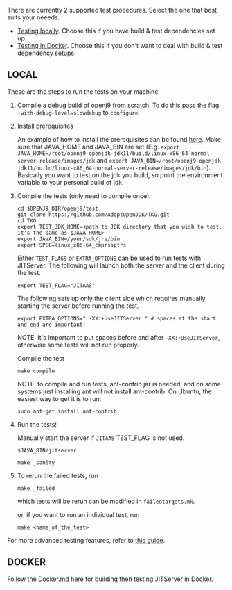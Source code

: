 <!--
Copyright (c) 2018, 2020 IBM Corp. and others

This program and the accompanying materials are made available under
the terms of the Eclipse Public License 2.0 which accompanies this
distribution and is available at https://www.eclipse.org/legal/epl-2.0/
or the Apache License, Version 2.0 which accompanies this distribution and
is available at https://www.apache.org/licenses/LICENSE-2.0.

This Source Code may also be made available under the following
Secondary Licenses when the conditions for such availability set
forth in the Eclipse Public License, v. 2.0 are satisfied: GNU
General Public License, version 2 with the GNU Classpath
Exception [1] and GNU General Public License, version 2 with the
OpenJDK Assembly Exception [2].

[1] https://www.gnu.org/software/classpath/license.html
[2] http://openjdk.java.net/legal/assembly-exception.html

SPDX-License-Identifier: EPL-2.0 OR Apache-2.0 OR GPL-2.0 WITH Classpath-exception-2.0 OR LicenseRef-GPL-2.0 WITH Assembly-exception
-->

There are currently 2 supported test procedures. Select the one that best suits your neeeds.

- [Testing locally](#local). Choose this if you have build & test dependencies set up.
- [Testing in Docker](#docker). Choose this if you don't want to deal with build & test dependency setups.

## LOCAL

These are the steps to run the tests on your machine.

1. Compile a debug build of openj9 from scratch. To do this pass the flag `--with-debug-level=slowdebug` to `configure`.

2. Install [prerequisites](https://github.com/eclipse/openj9/blob/master/test/docs/Prerequisites.md)

   An example of how to install the prerequisites can be found [here](https://github.com/eclipse/openj9/blob/master/buildenv/docker/test/Dockerfile#L57-L68). Make sure that JAVA_HOME and JAVA_BIN are set (E.g. `export JAVA_HOME=/root/openj9-openjdk-jdk11/build/linux-x86_64-normal-server-release/images/jdk` and `export JAVA_BIN=/root/openj9-openjdk-jdk11/build/linux-x86_64-normal-server-release/images/jdk/bin`). Basically you want to test on the jdk you build, so point the environment variable to your personal build of jdk.
3. Compile  the tests (only need to compile once):
   ```
   cd $OPENJ9_DIR/openj9/test
   git clone https://github.com/AdoptOpenJDK/TKG.git
   cd TKG
   export TEST_JDK_HOME=<path to JDK directory that you wish to test, it's the same as $JAVA_HOME>
   export JAVA_BIN=/your/sdk/jre/bin
   export SPEC=linux_x86-64_cmprssptrs
   ```
   Either `TEST_FLAGS` or `EXTRA_OPTIONS` can be used to run tests with JITServer. The following will launch both the server and the client during the test.
   ```
   export TEST_FLAG="JITAAS"
   ```
   The following sets up only the client side which requires manually starting the server before running the test.
   ```
   export EXTRA_OPTIONS=" -XX:+UseJITServer " # spaces at the start and end are important!
   ```
   NOTE: It's important to put spaces before and after `-XX:+UseJITServer`, otherwise
   some tests will not run properly.

   Compile the test
   ```
   make compile
   ```
   NOTE: to compile and run tests, ant-contrib.jar is needed, and on some systems just installing ant will not install ant-contrib.
   On Ubuntu, the easiest way to get it is to run:
   ```
   sudo apt-get install ant-contrib
   ```


4. Run the tests!

   Manually start the server if `JITAAS` TEST_FLAG is not used.
   ```
   $JAVA_BIN/jitserver
   ```
   ```
   make _sanity
   ```
   
5. To rerun the failed tests, run
   ```
   make _failed
   ```
   which tests will be rerun can be modified in `failedtargets.mk`.

   or, if you want to run an individual test, run
   ```
   make <name_of_the_test>
   ```

For more advanced testing features, refer to [this guide](https://github.com/eclipse/openj9/blob/master/test/docs/OpenJ9TestUserGuide.md).

## DOCKER

Follow the [Docker.md](Docker.md) here for building then testing JITServer in Docker.

